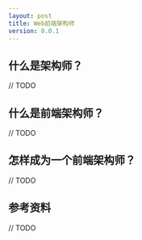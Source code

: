 ```yaml
---
layout: post
title: Web前端架构师
version: 0.0.1
---
```


什么是架构师？
-----------------

// TODO

什么是前端架构师？
-----------------

// TODO

怎样成为一个前端架构师？
-----------------

// TODO

参考资料
-----------------

// TODO
